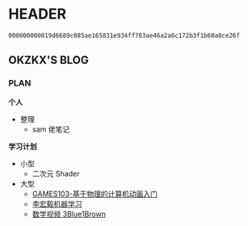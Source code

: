 # HEADER

`000000000019d6689c085ae165831e934ff763ae46a2a6c172b3f1b60a8ce26f`

## OKZKX'S BLOG

### PLAN

**个人**

* 整理
  * sam 佬笔记

**学习计划**

* 小型
  * 二次元 Shader
* 大型
  * [GAMES103-基于物理的计算机动画入门](https://www.bilibili.com/video/BV12Q4y1S73g)
  * [李宏毅机器学习](https://www.bilibili.com/video/BV1JE411g7XF)
  * [数学视频 3Blue1Brown](https://space.bilibili.com/88461692/)
